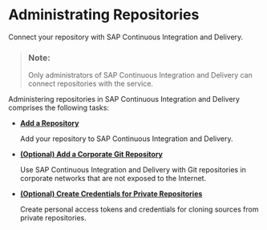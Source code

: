<!-- loio1d68ad98b6c845b189fbfcd9009a44a9 -->

# Administrating Repositories

Connect your repository with SAP Continuous Integration and Delivery.

> ### Note:  
> Only administrators of SAP Continuous Integration and Delivery can connect repositories with the service.

Administering repositories in SAP Continuous Integration and Delivery comprises the following tasks:

-   [**Add a Repository**](add-a-repository-fc55872.md)

    Add your repository to SAP Continuous Integration and Delivery.

-   [**\(Optional\) Add a Corporate Git Repository**](optional-add-a-corporate-git-repository-4b6ee9a.md)

    Use SAP Continuous Integration and Delivery with Git repositories in corporate networks that are not exposed to the Internet.

-   [**\(Optional\) Create Credentials for Private Repositories**](create-credentials-for-private-repositories-1771e7f.md)

    Create personal access tokens and credentials for cloning sources from private repositories.



